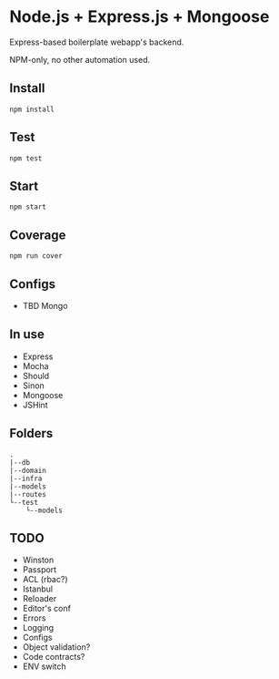 # Node.js + Express.js + Mongoose

Express-based boilerplate webapp's backend.

NPM-only, no other automation used.

## Install

`npm install`

## Test

`npm test`

## Start

`npm start`

## Coverage

`npm run cover`

## Configs
- TBD Mongo

## In use
- Express
- Mocha
- Should
- Sinon
- Mongoose
- JSHint

## Folders
```
.
|--db
|--domain
|--infra
|--models
|--routes
└--test
    └--models
```

## TODO
- Winston
- Passport
- ACL (rbac?)
- Istanbul
- Reloader
- Editor's conf
- Errors
- Logging
- Configs
- Object validation?
- Code contracts?
- ENV switch
